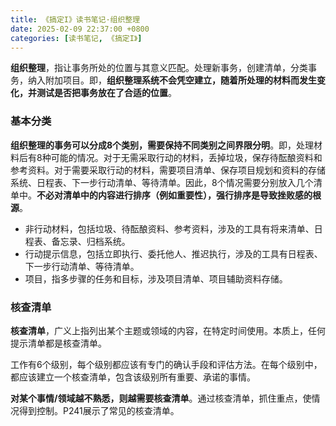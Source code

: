 ```yaml
---
title: 《搞定I》读书笔记·组织整理
date: 2025-02-09 22:37:00 +0800
categories: [读书笔记, 《搞定I》]
---
```


**组织整理**，指让事务所处的位置与其意义匹配。处理新事务，创建清单，分类事务，纳入附加项目。即，**组织整理系统不会凭空建立，随着所处理的材料而发生变化，并测试是否把事务放在了合适的位置**。

### 基本分类

**组织整理的事务可以分成8个类别，需要保持不同类别之间界限分明**。即，处理材料后有8种可能的情况。对于无需采取行动的材料，丢掉垃圾，保存待酝酿资料和参考资料。对于需要采取行动的材料，需要项目清单、保存项目规划和资料的存储系统、日程表、下一步行动清单、等待清单。因此，8个情况需要分别放入几个清单中。**不必对清单中的内容进行排序（例如重要性），强行排序是导致挫败感的根源**。
- 非行动材料，包括垃圾、待酝酿资料、参考资料，涉及的工具有将来清单、日程表、备忘录、归档系统。
- 行动提示信息，包括立即执行、委托他人、推迟执行，涉及的工具有日程表、下一步行动清单、等待清单。
- 项目，指多步骤的任务和目标，涉及项目清单、项目辅助资料存储。

### 核查清单

**核查清单**，广义上指列出某个主题或领域的内容，在特定时间使用。本质上，任何提示清单都是核查清单。

工作有6个级别，每个级别都应该有专门的确认手段和评估方法。在每个级别中，都应该建立一个核查清单，包含该级别所有重要、承诺的事情。

**对某个事情/领域越不熟悉，则越需要核查清单**。通过核查清单，抓住重点，使情况得到控制。P241展示了常见的核查清单。
